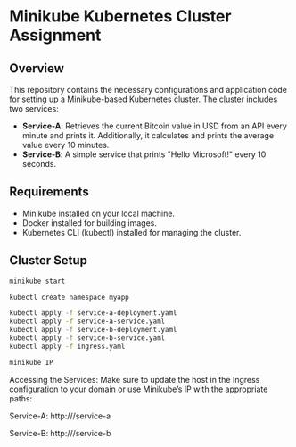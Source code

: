 # Minikube Kubernetes Cluster Assignment

## Overview

This repository contains the necessary configurations and application code for setting up a Minikube-based Kubernetes cluster. The cluster includes two services:

- **Service-A**: Retrieves the current Bitcoin value in USD from an API every minute and prints it. Additionally, it calculates and prints the average value every 10 minutes.
- **Service-B**: A simple service that prints "Hello Microsoft!" every 10 seconds.

## Requirements

- Minikube installed on your local machine.
- Docker installed for building images.
- Kubernetes CLI (kubectl) installed for managing the cluster.

## Cluster Setup

   ```bash
   minikube start

   kubectl create namespace myapp

   kubectl apply -f service-a-deployment.yaml
   kubectl apply -f service-a-service.yaml
   kubectl apply -f service-b-deployment.yaml
   kubectl apply -f service-b-service.yaml
   kubectl apply -f ingress.yaml
   
   minikube IP
   ```
Accessing the Services: Make sure to update the host in the Ingress configuration to your domain or use Minikube’s IP with the appropriate paths:

Service-A: http://<minikube-ip>/service-a

Service-B: http://<minikube-ip>/service-b


